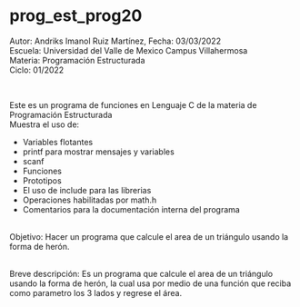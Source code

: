 # prog_est_prog20
<p>Autor: Andriks Imanol Ruiz Martínez, Fecha: 03/03/2022 <br>
Escuela: Universidad del Valle de Mexico Campus Villahermosa <br>
Materia: Programación Estructurada <br>
Ciclo: 01/2022</p>
<br>
<p>Este es un programa de  funciones en Lenguaje C de la materia de Programación Estructurada<br>
Muestra el uso de:
  <ul>
    <li>Variables flotantes</li>
    <li>printf para mostrar mensajes y variables</li>
    <li>scanf</li>
    <li>Funciones</li>
    <li>Prototipos</li>
    <li>El uso de include para las librerias</li>
    <li>Operaciones habilitadas por math.h</li>
    <li>Comentarios para la documentación interna del programa</li>
    </ul>
    </p>
<br>
Objetivo: Hacer un programa que calcule el area de un triángulo usando la forma de herón.
<br>
<br>
<p>Breve descripción:
Es un programa que calcule el area de un triángulo usando la forma de herón, 
la cual usa por medio de una función que reciba como parametro los 3 lados y regrese el área.
<br>
</p>
